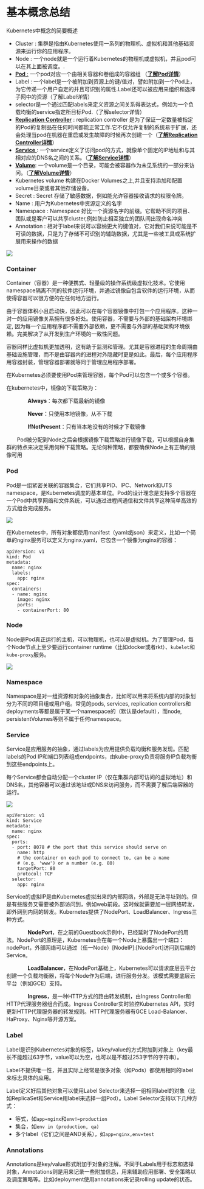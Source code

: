 # 基本概念总结

Kubernetes中概念的简要概述

* Cluster : 集群是指由Kubernetes使用一系列的物理机、虚拟机和其他基础资源来运行你的应用程序。
* Node : 一个node就是一个运行着Kubernetes的物理机或虚拟机，并且pod可以在其上面被调度。.
* [**Pod** :](https://www.kubernetes.org.cn/kubernetes-pod) 一个pod对应一个由相关容器和卷组成的容器组 （[**了解Pod详情**](https://www.kubernetes.org.cn/kubernetes-pod)）
* Label : 一个label是一个被附加到资源上的键/值对，譬如附加到一个Pod上，为它传递一个用户自定的并且可识别的属性.Label还可以被应用来组织和选择子网中的资源（了解Label详情）
* selector是一个通过匹配labels来定义资源之间关系得表达式，例如为一个负载均衡的service指定所目标Pod.（了解selector详情）
* [**Replication Controller**](https://www.kubernetes.org.cn/replication-controller-kubernetes) : replication controller 是为了保证一定数量被指定的Pod的复制品在任何时间都能正常工作.它不仅允许复制的系统易于扩展，还会处理当pod在机器在重启或发生故障的时候再次创建一个（[**了解Replication Controller详情**](https://www.kubernetes.org.cn/replication-controller-kubernetes)）
* [**Service** ](https://www.kubernetes.org.cn/kubernetes-services): 一个service定义了访问pod的方式，就像单个固定的IP地址和与其相对应的DNS名之间的关系。（[**了解Service详情**](https://www.kubernetes.org.cn/kubernetes-services)）
* [**Volume**](https://www.kubernetes.org.cn/kubernetes-volumes): 一个volume是一个目录，可能会被容器作为未见系统的一部分来访问。（[**了解Volume详情**](https://www.kubernetes.org.cn/kubernetes-volumes)）
* Kubernetes volume 构建在Docker Volumes之上,并且支持添加和配置volume目录或者其他存储设备。
* Secret : Secret 存储了敏感数据，例如能允许容器接收请求的权限令牌。
* Name : 用户为Kubernetes中资源定义的名字
* Namespace : Namespace 好比一个资源名字的前缀。它帮助不同的项目、团队或是客户可以共享cluster,例如防止相互独立的团队间出现命名冲突
* Annotation : 相对于label来说可以容纳更大的键值对，它对我们来说可能是不可读的数据，只是为了存储不可识别的辅助数据，尤其是一些被工具或系统扩展用来操作的数据

![](../.gitbook/assets/image%20%288%29.png)

### Container <a id="container"></a>

Container（容器）是一种便携式、轻量级的操作系统级虚拟化技术。它使用namespace隔离不同的软件运行环境，并通过镜像自包含软件的运行环境，从而使得容器可以很方便的在任何地方运行。

由于容器体积小且启动快，因此可以在每个容器镜像中打包一个应用程序。这种一对一的应用镜像关系拥有很多好处。使用容器，不需要与外部的基础架构环境绑定, 因为每一个应用程序都不需要外部依赖，更不需要与外部的基础架构环境依赖。完美解决了从开发到生产环境的一致性问题。

容器同样比虚拟机更加透明，这有助于监测和管理。尤其是容器进程的生命周期由基础设施管理，而不是由容器内的进程对外隐藏时更是如此。最后，每个应用程序用容器封装，管理容器部署就等同于管理应用程序部署。

在Kubernetes必须要使用Pod来管理容器，每个Pod可以包含一个或多个容器。

在kubernetes中，镜像的下载策略为：

　　　　**Always**：每次都下载最新的镜像

　　　　**Never**：只使用本地镜像，从不下载

　　　　**IfNotPresent**：只有当本地没有的时候才下载镜像

　　Pod被分配到Node之后会根据镜像下载策略进行镜像下载，可以根据自身集群的特点来决定采用何种下载策略。无论何种策略，都要确保Node上有正确的镜像可用

### Pod <a id="pod"></a>

Pod是一组紧密关联的容器集合，它们共享PID、IPC、Network和UTS namespace，是Kubernetes调度的基本单位。Pod的设计理念是支持多个容器在一个Pod中共享网络和文件系统，可以通过进程间通信和文件共享这种简单高效的方式组合完成服务。

![](../.gitbook/assets/image%20%28121%29.png)

在Kubernetes中，所有对象都使用manifest（yaml或json）来定义，比如一个简单的nginx服务可以定义为nginx.yaml，它包含一个镜像为nginx的容器：

```text
apiVersion: v1
kind: Pod
metadata:
  name: nginx
  labels:
    app: nginx
spec:
  containers:
  - name: nginx
    image: nginx
    ports:
    - containerPort: 80
```

### Node <a id="node"></a>

Node是Pod真正运行的主机，可以物理机，也可以是虚拟机。为了管理Pod，每个Node节点上至少要运行container runtime（比如docker或者rkt）、`kubelet`和`kube-proxy`服务。

![](../.gitbook/assets/image%20%2813%29.png)

### Namespace <a id="namespace"></a>

Namespace是对一组资源和对象的抽象集合，比如可以用来将系统内部的对象划分为不同的项目组或用户组。常见的pods, services, replication controllers和deployments等都是属于某一个namespace的（默认是default），而node, persistentVolumes等则不属于任何namespace。

### Service <a id="service"></a>

Service是应用服务的抽象，通过labels为应用提供负载均衡和服务发现。匹配labels的Pod IP和端口列表组成endpoints，由kube-proxy负责将服务IP负载均衡到这些endpoints上。

每个Service都会自动分配一个cluster IP（仅在集群内部可访问的虚拟地址）和DNS名，其他容器可以通过该地址或DNS来访问服务，而不需要了解后端容器的运行。

![](https://kubernetes.feisky.xyz/zh/introduction/media/14731220608865.png)

```text
apiVersion: v1
kind: Service
metadata:
  name: nginx
spec:
  ports:
  - port: 8078 # the port that this service should serve on
    name: http
    # the container on each pod to connect to, can be a name
    # (e.g. 'www') or a number (e.g. 80)
    targetPort: 80
    protocol: TCP
  selector:
    app: nginx
```

Service的虚拟IP是由Kubernetes虚拟出来的内部网络，外部是无法寻址到的。但是有些服务又需要被外部访问到，例如web前段。这时候就需要加一层网络转发，即外网到内网的转发。Kubernetes提供了NodePort、LoadBalancer、Ingress三种方式。

　　　　**NodePort**，在之前的Guestbook示例中，已经延时了NodePort的用法。NodePort的原理是，Kubernetes会在每一个Node上暴露出一个端口：nodePort，外部网络可以通过（任一Node）\[NodeIP\]:\[NodePort\]访问到后端的Service。

　　　　**LoadBalancer**，在NodePort基础上，Kubernetes可以请求底层云平台创建一个负载均衡器，将每个Node作为后端，进行服务分发。该模式需要底层云平台（例如GCE）支持。

　　　　**Ingress**，是一种HTTP方式的路由转发机制，由Ingress Controller和HTTP代理服务器组合而成。Ingress Controller实时监控Kubernetes API，实时更新HTTP代理服务器的转发规则。HTTP代理服务器有GCE Load-Balancer、HaProxy、Nginx等开源方案。

### Label <a id="label"></a>

Label是识别Kubernetes对象的标签，以key/value的方式附加到对象上（key最长不能超过63字节，value可以为空，也可以是不超过253字节的字符串）。

Label不提供唯一性，并且实际上经常是很多对象（如Pods）都使用相同的label来标志具体的应用。

Label定义好后其他对象可以使用Label Selector来选择一组相同label的对象（比如ReplicaSet和Service用label来选择一组Pod）。Label Selector支持以下几种方式：

* 等式，如`app=nginx`和`env!=production`
* 集合，如`env in (production, qa)`
* 多个label（它们之间是AND关系），如`app=nginx,env=test`

### Annotations <a id="annotations"></a>

Annotations是key/value形式附加于对象的注解。不同于Labels用于标志和选择对象，Annotations则是用来记录一些附加信息，用来辅助应用部署、安全策略以及调度策略等。比如deployment使用annotations来记录rolling update的状态。

